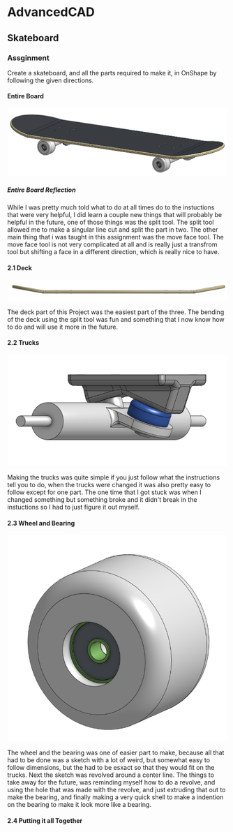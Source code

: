 # AdvancedCAD
## Skateboard 
### Assginment
Create a skateboard, and all the parts required to make it, in OnShape by following the given directions.
#### Entire Board
![FullSkateboard](Images/FullSkateboard.png)
##### Entire Board Reflection
While I was pretty much told what to do at all times do to the instuctions that were very helpful, I did learn a couple new things that will probably be helpful in the future, one of those things was the split tool. The split tool allowed me to make a singular line cut and split the part in two. The other main thing that i was taught in this assignment was the move face tool. The move face tool is not very complicated at all and is really just a transfrom tool but shifting a face in a different direction, which is really nice to have.
#### 2.1 Deck
![Deck_Photo](Images/DeckPhoto.png)

The deck part of this Project was the easiest part of the three. The bending of the deck using the split tool was fun and something that I now know how to do and will use it more in the future.

#### 2.2 Trucks
![Trucks_Photo](Images/Trucks.png)

Making the trucks was quite simple if you just follow what the instructions tell you to do, when the trucks were changed it was also pretty easy to follow except for one part. The one time that I got stuck was when I changed something but something broke and it didn't break in the instuctions so I had to just figure it out myself.

#### 2.3 Wheel and Bearing
![Wheel_and_Bearing](Images/WheelAndBearing.png)

The wheel and the bearing was one of easier part to make, because all that had to be done was a sketch with a lot of weird, but somewhat easy to follow dimensions, but the had to be esxact so that they would fit on the trucks. Next the sketch was revolved around a center line. The things to take away for the future, was reminding myself how to do a revolve, and using the hole that was made with the revolve, and just extruding that out to make the bearing, and finally making a very quick shell to make a indention on the bearing to make it look more like a bearing.
#### 2.4 Putting it all Together
